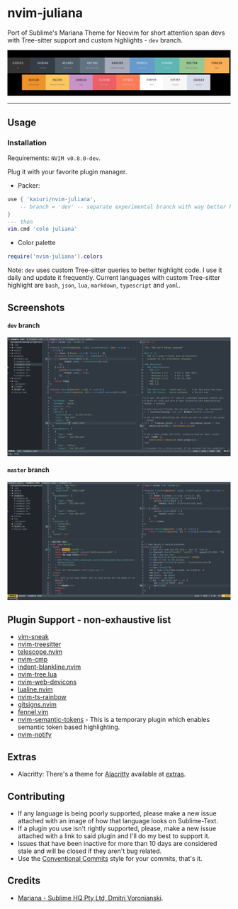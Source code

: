 # nvim-juliana

Port of Sublime's Mariana Theme for Neovim for short attention span devs with Tree-sitter support and custom highlights - `dev` branch.

![](./assets/palette.jpg)

---

## Usage

### Installation

Requirements: `NVIM v0.8.0-dev`.

Plug it with your favorite plugin manager.

- Packer:

```lua
use { 'kaiuri/nvim-juliana',
    -- branch = 'dev' -- separate experimental branch with way better highlights
}
--- then
vim.cmd 'colo juliana'
```

- Color palette

```lua
require('nvim-juliana').colors
```

Note: `dev` uses custom Tree-sitter queries to better highlight code. I use it daily and update it frequently. Current languages with custom Tree-sitter highlight are `bash`, `json`, `lua`, `markdown`, `typescript` and `yaml`.

## Screenshots

#### `dev` branch

![](./assets/screenshot_dev.png)

#### `master` branch

![](./assets/screenshot_master.png)

## Plugin Support - non-exhaustive list

- [vim-sneak](https://github.com/justinmk/vim-sneak)
- [nvim-treesitter](https://github.com/nvim-treesitter/nvim-treesitter)
- [telescope.nvim](https://github.com/nvim-telescope/telescope.nvim)
- [nvim-cmp](https://github.com/hrsh7th/nvim-cmp)
- [indent-blankline.nvim](https://github.com/lukas-reineke/indent-blankline.nvim)
- [nvim-tree.lua](https://github.com/kyazdani42/nvim-tree.lua)
- [nvim-web-devicons](https://github.com/kyazdani42/nvim-web-devicons)
- [lualine.nvim](https://github.com/nvim-lualine/lualine.nvim)
- [nvim-ts-rainbow](https://github.com/p00f/nvim-ts-rainbow)
- [gitsigns.nvim](https://github.com/lewis6991/gitsigns.nvim)
- [fennel.vim](https://github.com/bakpakin/fennel.vim)
- [nvim-semantic-tokens](https://github.com/theHamsta/nvim-semantic-tokens) - This is a temporary plugin which enables semantic token based highlighting.
- [nvim-notify](https://github.com/rcarriga/nvim-notify)

## Extras

- Alacritty: There's a theme for [Alacritty](https://github.com/alacritty/alacritty/) available at [extras](./extras/juliana_alacritty.yml).

## Contributing

- If any language is being poorly supported, please make a new issue attached with an image of how that language looks on Sublime-Text.
- If a plugin you use isn't rightly supported, please, make a new issue attached with a link to said plugin and I'll do my best to support it.
- Issues that have been inactive for more than 10 days are considered stale and will be closed if they aren't bug related.
- Use the [Conventional Commits](https://www.conventionalcommits.org/en/v1.0.0/) style for your commits, that's it.

## Credits

- [Mariana - Sublime HQ Pty Ltd, Dmitri Voronianski](http://www.sublimetext.com/).
